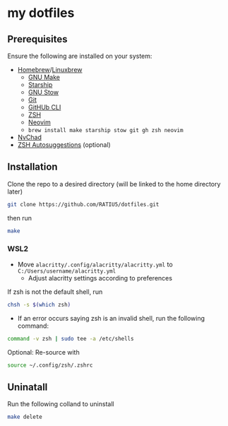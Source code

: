 # my dotfiles

## Prerequisites

Ensure the following are installed on your system:

- [Homebrew](https://brew.sh/)/[Linuxbrew](https://docs.brew.sh/Homebrew-on-Linux)
  - [GNU Make](https://formulae.brew.sh/formula/make#default)
  - [Starship](https://formulae.brew.sh/formula/starship#default)
  - [GNU Stow](https://formulae.brew.sh/formula/stow#default)
  - [Git](https://formulae.brew.sh/formula/git#default)
  - [GitHUb CLI](https://formulae.brew.sh/formula/gh#default)
  - [ZSH](https://formulae.brew.sh/formula/zsh#default)
  - [Neovim](https://formulae.brew.sh/formula/neovim)
  - `brew install make starship stow git gh zsh neovim`
- [NvChad](https://nvchad.github.io/)
- [ZSH Autosuggestions](https://github.com/zsh-users/zsh-autosuggestions) (optional)

## Installation

Clone the repo to a desired directory (will be linked to the home directory later)

```bash
git clone https://github.com/RATIU5/dotfiles.git
```
then run

```bash
make
```


### WSL2

- Move `alacritty/.config/alacritty/alacritty.yml` to `C:/Users/username/alacritty.yml`
  - Adjust alacritty settings according to preferences
  
If zsh is not the default shell, run

```bash
chsh -s $(which zsh)
```
- If an error occurs saying zsh is an invalid shell, run the following command: 

```bash
command -v zsh | sudo tee -a /etc/shells
```

Optional: Re-source with

```bash
source ~/.config/zsh/.zshrc
```

  
## Uninatall

Run the following colland to uninstall

```bash
make delete
```
